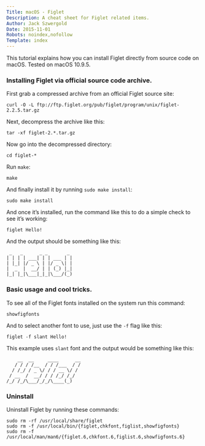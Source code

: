 ```yaml
---
Title: macOS - Figlet
Description: A cheat sheet for Figlet related items.
Author: Jack Szwergold
Date: 2015-11-01
Robots: noindex,nofollow
Template: index
---
```


This tutorial explains how you can install Figlet directly from source code on macOS. Tested on macOS 10.9.5.

### Installing Figlet via official source code archive.

First grab a compressed archive from an official Figlet source site:

	curl -O -L ftp://ftp.figlet.org/pub/figlet/program/unix/figlet-2.2.5.tar.gz

Next, decompress the archive like this:

	tar -xf figlet-2.*.tar.gz
	
Now go into the decompressed directory:

	cd figlet-*
	
Run `make`:

	make
	
And finally install it by running `sudo make install`:

	sudo make install

And once it’s installed, run the command like this to do a simple check to see it’s working:

	figlet Hello!

And the output should be something like this:

	 _   _      _ _       _
	| | | | ___| | | ___ | |
	| |_| |/ _ \ | |/ _ \| |
	|  _  |  __/ | | (_) |_|
	|_| |_|\___|_|_|\___/(_)

### Basic usage and cool tricks.

To see all of the Figlet fonts installed on the system run this command:

    showfigfonts

And to select another font to use, just use the `-f` flag like this:

    figlet -f slant Hello!

This example uses `slant` font and the output would be something like this:

	    __  __     ____      __
	   / / / /__  / / /___  / /
	  / /_/ / _ \/ / / __ \/ /
	 / __  /  __/ / / /_/ /_/
	/_/ /_/\___/_/_/\____(_)

### Uninstall

Uninstall Figlet by running these commands:

	sudo rm -rf /usr/local/share/figlet
	sudo rm -f /usr/local/bin/{figlet,chkfont,figlist,showfigfonts}
	sudo rm -f /usr/local/man/man6/{figlet.6,chkfont.6,figlist.6,showfigfonts.6}
